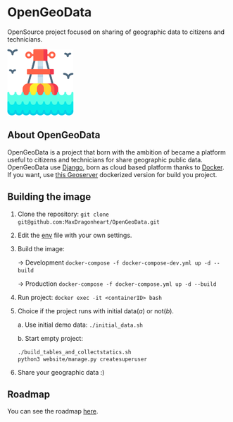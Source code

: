 # OpenGeoData
OpenSource project focused on sharing of geographic data to citizens and technicians.

<img src="./img/logo.png" alt="OpenGeoData logo" style="width:150px; height:auto;"/>

## About OpenGeoData
OpenGeoData is a project that born with the ambition of became a platform useful to citizens and technicians for share geographic public data.
OpenGeoData use [Django](https://www.djangoproject.com/), born as cloud based platform thanks to [Docker](https://www.docker.com/). 
If you want, use [this Geoserver](https://github.com/MaxDragonheart/docker-geoserver) dockerized version for build you project.

## Building the image
1. Clone the repository: ```git clone git@github.com:MaxDragonheart/OpenGeoData.git```
2. Edit the [env](.env) file with your own settings.
3. Build the image:

    -> Development ```docker-compose -f docker-compose-dev.yml up -d --build```
    
    -> Production ```docker-compose -f docker-compose.yml up -d --build```

4. Run project: ```docker exec -it <containerID> bash```
5. Choice if the project runs with initial data(*a*) or not(*b*).

    a. Use initial demo data: ```./initial_data.sh```

    b. Start empty project:
    ```
    ./build_tables_and_collectstatics.sh
    python3 website/manage.py createsuperuser
    ```
   
6. Share your geographic data :)

## Roadmap
You can see the roadmap [here](https://github.com/MaxDragonheart/OpenGeoData/milestones).
